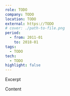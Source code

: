 ```yaml
---
role: TODO
company: TODO
location: TODO
external: https://TODO
# cover: ./path-to-file.png
period:
  - from: 2011-01
    to: 2018-01
tags:
  - TODO
tech:
  - TODO
highlight: false
---
```


Excerpt

<!-- end -->

Content
